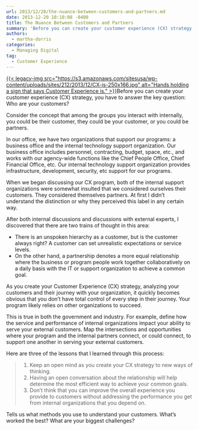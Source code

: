 ```yaml
---
url: 2013/12/20/the-nuance-between-customers-and-partners.md
date: 2013-12-20 10:10:08 -0400
title: The Nuance Between Customers and Partners
summary: 'Before you can create your customer experience (CX) strategy, you have to answer the key question: Who are your customers? Consider the concept that among the groups you interact with internally, you could be their customer, they could be your customer, or you'
authors:
  - martha-dorris
categories:
  - Managing Digital
tag:
  - Customer Experience
---
```


[{{< legacy-img src="https://s3.amazonaws.com/sitesusa/wp-content/uploads/sites/212/2013/12/CX-is-250x166.jpg" alt="Hands holding a sign that says Customer Experience is." >}}](https://s3.amazonaws.com/sitesusa/wp-content/uploads/sites/212/2013/12/CX-is.jpg)Before you can create your customer experience (CX) strategy, you have to answer the key question: Who are your customers?

Consider the concept that among the groups you interact with internally, you could be their customer, they could be your customer, or you could be partners.

In our office, we have two organizations that support our programs: a business office and the internal technology support organization. Our business office includes personnel, contracting, budget, space, etc., and works with our agency-wide  functions like the Chief People Office, Chief Financial Office, etc.  Our internal technology support organization provides infrastructure, development, security, etc support for our programs.

<p dir="ltr">
  When we began discussing our CX program, both of the internal support organizations were somewhat insulted that we considered ourselves their customers.  They considered themselves partners.  At first I didn’t understand the distinction or why they perceived this label in any certain way.
</p>

<p dir="ltr">
  After both internal discussions and discussions with external experts, I discovered that there are two trains of thought in this area:
</p>

  * There is an unspoken hierarchy as a customer, but is the customer always right?  A customer can set unrealistic expectations or service levels.
  * On the other hand, a partnership denotes a more equal relationship where the business or program people work together collaboratively on a daily basis with the IT or support organization to achieve a common goal.

As you create your Customer Experience (CX) strategy, analyzing your customers and their journey with your organization, it quickly becomes obvious that you don’t have total control of every step in their journey. Your program likely relies on other organizations to succeed.

This is true in both the government and industry.  For example, define how the service and performance of internal organizations impact your ability to serve your external customers. Map the intersections and opportunities where your program and the internal partners connect, or could connect, to support one another in serving your external customers.

<p dir="ltr">
  Here are three of the lessons that I learned through this process:
</p>

>   1. Keep an open mind as you create your CX strategy to new ways of thinking.
>   2. Having an open conversation about the relationship will help determine the most efficient way to achieve your common goals.
>   3. Don’t think that you can improve the overall experience you provide to customers without addressing the performance you get from internal organizations that you depend on.

Tells us what methods you use to understand your customers. What’s worked the best?  What are your biggest challenges?
